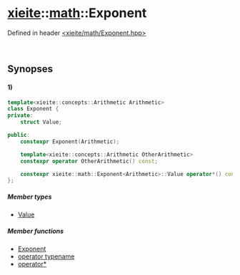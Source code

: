 # [xieite](../../xieite.md)\:\:[math](../../math.md)\:\:Exponent
Defined in header [<xieite/math/Exponent.hpp>](../../../include/xieite/math/Exponent.hpp)

&nbsp;

## Synopses
#### 1)
```cpp
template<xieite::concepts::Arithmetic Arithmetic>
class Exponent {
private:
    struct Value;

public:
    constexpr Exponent(Arithmetic);

    template<xieite::concepts::Arithmetic OtherArithmetic>
    constexpr operator OtherArithmetic() const;

    constexpr xieite::math::Exponent<Arithmetic>::Value operator*() const;
};
```
##### Member types
- [Value](./structures/Exponent/1/Value.md)
##### Member functions
- [Exponent](./structures/Exponent/1/operators/constructor.md)
- [operator typename](./structures/Exponent/1/operators/cast.md)
- [operator*](./structures/Exponent/1/operators/multiply.md)
